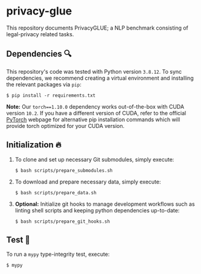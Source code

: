 # privacy-glue

This repository documents PrivacyGLUE; a NLP benchmark consisting of legal-privacy related tasks.

## Dependencies :mag:

This repository's code was tested with Python version `3.8.12`. To sync dependencies, we recommend creating a virtual environment and installing the relevant packages via `pip`:

```
$ pip install -r requirements.txt
```

**Note:** Our `torch==1.10.0` dependency works out-of-the-box with CUDA version `10.2`. If you have a different version of CUDA, refer to the official [PyTorch](https://pytorch.org/get-started/locally/) webpage for alternative pip installation commands which will provide torch optimized for your CUDA version.

## Initialization :fire:

1. To clone and set up necessary Git submodules, simply execute:

    ```
    $ bash scripts/prepare_submodules.sh
    ```

2. To download and prepare necessary data, simply execute:

    ```
    $ bash scripts/prepare_data.sh
    ```

3. **Optional:** Initialize git hooks to manage development workflows such as linting shell scripts and keeping python dependencies up-to-date:

    ```
    $ bash scripts/prepare_git_hooks.sh
    ```

## Test :microscope:

To run a `mypy` type-integrity test, execute:

```
$ mypy
```
